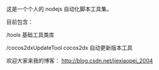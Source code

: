 这是一个个人的 nodejs 自动化脚本工具集。

目前包含：

/tools 基础工具类库

/cocos2dxUpdateTool cocos2dx 自动更新版本工具


欢迎大家来我的博客：
http://blog.csdn.net/jiexiaopei_2004